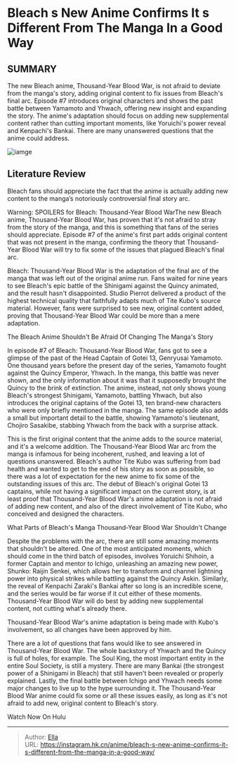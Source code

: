 # Bleach s New Anime Confirms It s Different From The Manga In a Good Way


## SUMMARY 



  The new Bleach anime, Thousand-Year Blood War, is not afraid to deviate from the manga&#39;s story, adding original content to fix issues from Bleach&#39;s final arc.   Episode #7 introduces original characters and shows the past battle between Yamamoto and Yhwach, offering new insight and expanding the story.   The anime&#39;s adaptation should focus on adding new supplemental content rather than cutting important moments, like Yoruichi&#39;s power reveal and Kenpachi&#39;s Bankai. There are many unanswered questions that the anime could address.  

![iamge](https://static1.srcdn.com/wordpress/wp-content/uploads/2022/11/bleach-new-gotei-13-captains-art-featured.jpg)

## Literature Review

Bleach fans should appreciate the fact that the anime is actually adding new content to the manga’s notoriously controversial final story arc.




Warning: SPOILERS for Bleach: Thousand-Year Blood WarThe new Bleach anime, Thousand-Year Blood War, has proven that it&#39;s not afraid to stray from the story of the manga, and this is something that fans of the series should appreciate. Episode #7 of the anime&#39;s first part adds original content that was not present in the manga, confirming the theory that Thousand-Year Blood War will try to fix some of the issues that plagued Bleach&#39;s final arc.




Bleach: Thousand-Year Blood War is the adaptation of the final arc of the manga that was left out of the original anime run. Fans waited for nine years to see Bleach&#39;s epic battle of the Shinigami against the Quincy animated, and the result hasn&#39;t disappointed. Studio Pierrot delivered a product of the highest technical quality that faithfully adapts much of Tite Kubo&#39;s source material. However, fans were surprised to see new, original content added, proving that Thousand-Year Blood War could be more than a mere adaptation.


 The Bleach Anime Shouldn&#39;t Be Afraid Of Changing The Manga&#39;s Story 
          

In episode #7 of Bleach: Thousand-Year Blood War, fans got to see a glimpse of the past of the Head Captain of Gotei 13, Genryusai Yamamoto. One thousand years before the present day of the series, Yamamoto fought against the Quincy Emperor, Yhwach. In the manga, this battle was never shown, and the only information about it was that it supposedly brought the Quincy to the brink of extinction. The anime, instead, not only shows young Bleach&#39;s strongest Shinigami, Yamamoto, battling Yhwach, but also introduces the original captains of the Gotei 13, ten brand-new characters who were only briefly mentioned in the manga. The same episode also adds a small but important detail to the battle, showing Yamamoto&#39;s lieutenant, Chojiro Sasakibe, stabbing Yhwach from the back with a surprise attack.




This is the first original content that the anime adds to the source material, and it&#39;s a welcome addition. The Thousand-Year Blood War arc from the manga is infamous for being incoherent, rushed, and leaving a lot of questions unanswered. Bleach&#39;s author Tite Kubo was suffering from bad health and wanted to get to the end of his story as soon as possible, so there was a lot of expectation for the new anime to fix some of the outstanding issues of this arc. The debut of Bleach&#39;s original Gotei 13 captains, while not having a significant impact on the current story, is at least proof that Thousand-Year Blood War&#39;s anime adaptation is not afraid of adding new content, and also of the direct involvement of Tite Kubo, who conceived and designed the characters.



 What Parts of Bleach&#39;s Manga Thousand-Year Blood War Shouldn&#39;t Change 
          




Despite the problems with the arc, there are still some amazing moments that shouldn&#39;t be altered. One of the most anticipated moments, which should come in the third batch of episodes, involves Yoruichi Shihoin, a former Captain and mentor to Ichigo, unleashing an amazing new power, Shunko: Raijin Senkei, which allows her to transform and channel lightning power into physical strikes while battling against the Quincy Askin. Similarly, the reveal of Kenpachi Zaraki&#39;s Bankai after so long is an incredible scene, and the series would be far worse if it cut either of these moments. Thousand-Year Blood War will do best by adding new supplemental content, not cutting what&#39;s already there.



Thousand-Year Blood War&#39;s anime adaptation is being made with Kubo&#39;s involvement, so all changes have been approved by him.




There are a lot of questions that fans would like to see answered in Thousand-Year Blood War. The whole backstory of Yhwach and the Quincy is full of holes, for example. The Soul King, the most important entity in the entire Soul Society, is still a mystery. There are many Bankai (the strongest power of a Shinigami in Bleach) that still haven&#39;t been revealed or properly explained. Lastly, the final battle between Ichigo and Yhwach needs some major changes to live up to the hype surrounding it. The Thousand-Year Blood War anime could fix some or all these issues easily, as long as it&#39;s not afraid to add new, original content to Bleach&#39;s story.




Watch Now On Hulu



---

> Author: [Ella](https://instagram.hk.cn/)  
> URL: https://instagram.hk.cn/anime/bleach-s-new-anime-confirms-it-s-different-from-the-manga-in-a-good-way/  

